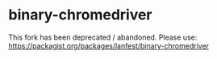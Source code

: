 # binary-chromedriver

This fork has been deprecated / abandoned. Please use: https://packagist.org/packages/lanfest/binary-chromedriver
